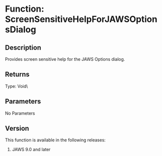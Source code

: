 # Function: ScreenSensitiveHelpForJAWSOptionsDialog

## Description

Provides screen sensitive help for the JAWS Options dialog.

## Returns

Type: Void\

## Parameters

No Parameters

## Version

This function is available in the following releases:

1.  JAWS 9.0 and later
